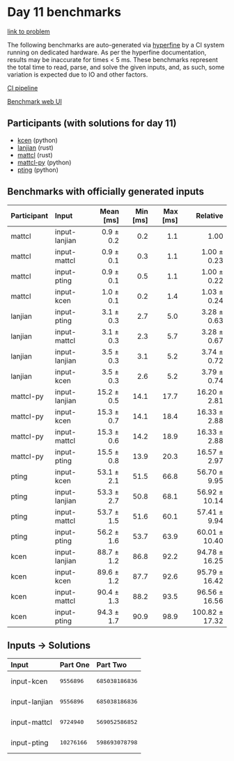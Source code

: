 # Day 11 benchmarks

[link to problem](https://adventofcode.com/2023/day/11)

The following benchmarks are auto-generated via
[hyperfine](https://github.com/sharkdp/hyperfine) by a CI system running on
dedicated hardware. As per the hyperfine documentation, results may be
inaccurate for times < 5 ms. These benchmarks represent the total time to read,
parse, and solve the given inputs, and, as such, some variation is expected due
to IO and other factors.

[CI pipeline](http://ci.papercode.net:8080/teams/main/pipelines/aoc2023)

[Benchmark web UI](https://aoc.ancalagon.black)


## Participants (with solutions for day 11)

- [kcen](https://github.com/kcen/aoc2023) (python)
- [lanjian](https://github.com/lanjian/aoc-2023) (rust)
- [mattcl](https://github.com/mattcl/aoc2023) (rust)
- [mattcl-py](https://github.com/mattcl/aoc2023-py) (python)
- [pting](https://github.com/pting/aoc2023) (python)


## Benchmarks with officially generated inputs

| Participant | Input | Mean [ms] | Min [ms] | Max [ms] | Relative |
|:---|:---|---:|---:|---:|---:|
| mattcl | input-lanjian | 0.9 ± 0.2 | 0.2 | 1.1 | 1.00 |
| mattcl | input-mattcl | 0.9 ± 0.1 | 0.3 | 1.1 | 1.00 ± 0.23 |
| mattcl | input-pting | 0.9 ± 0.1 | 0.5 | 1.1 | 1.00 ± 0.22 |
| mattcl | input-kcen | 1.0 ± 0.1 | 0.2 | 1.4 | 1.03 ± 0.24 |
| lanjian | input-pting | 3.1 ± 0.3 | 2.7 | 5.0 | 3.28 ± 0.63 |
| lanjian | input-mattcl | 3.1 ± 0.3 | 2.3 | 5.7 | 3.28 ± 0.67 |
| lanjian | input-lanjian | 3.5 ± 0.3 | 3.1 | 5.2 | 3.74 ± 0.72 |
| lanjian | input-kcen | 3.5 ± 0.3 | 2.6 | 5.2 | 3.79 ± 0.74 |
| mattcl-py | input-lanjian | 15.2 ± 0.5 | 14.1 | 17.7 | 16.20 ± 2.81 |
| mattcl-py | input-kcen | 15.3 ± 0.7 | 14.1 | 18.4 | 16.33 ± 2.88 |
| mattcl-py | input-mattcl | 15.3 ± 0.6 | 14.2 | 18.9 | 16.33 ± 2.88 |
| mattcl-py | input-pting | 15.5 ± 0.8 | 13.9 | 20.3 | 16.57 ± 2.97 |
| pting | input-kcen | 53.1 ± 2.1 | 51.5 | 66.8 | 56.70 ± 9.95 |
| pting | input-lanjian | 53.3 ± 2.7 | 50.8 | 68.1 | 56.92 ± 10.14 |
| pting | input-mattcl | 53.7 ± 1.5 | 51.6 | 60.1 | 57.41 ± 9.94 |
| pting | input-pting | 56.2 ± 1.6 | 53.7 | 63.9 | 60.01 ± 10.40 |
| kcen | input-lanjian | 88.7 ± 1.2 | 86.8 | 92.2 | 94.78 ± 16.25 |
| kcen | input-kcen | 89.6 ± 1.2 | 87.7 | 92.6 | 95.79 ± 16.42 |
| kcen | input-mattcl | 90.4 ± 1.3 | 88.2 | 93.5 | 96.56 ± 16.56 |
| kcen | input-pting | 94.3 ± 1.7 | 90.9 | 98.9 | 100.82 ± 17.32 |


## Inputs -> Solutions

| Input | Part One | Part Two |
|:---|:---|:---|
|input-kcen|<pre>9556896</pre>|<pre>685038186836</pre>|
|input-lanjian|<pre>9556896</pre>|<pre>685038186836</pre>|
|input-mattcl|<pre>9724940</pre>|<pre>569052586852</pre>|
|input-pting|<pre>10276166</pre>|<pre>598693078798</pre>|